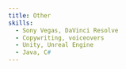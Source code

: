 ```yaml
---
title: Other
skills:
  - Sony Vegas, DaVinci Resolve
  - Copywriting, voiceovers
  - Unity, Unreal Engine
  - Java, C#
---
```


